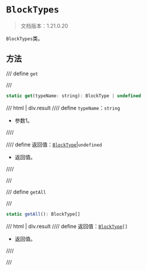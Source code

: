 # `BlockTypes`

> 文档版本：1.21.0.20

`BlockTypes`类。

## 方法

/// define
`get`


///

```js
static get(typeName: string): BlockType | undefined
```

/// html | div.result
//// define
`typeName`：`string`

- 参数1。


////

//// define
返回值：[`BlockType`](../blocktype.md)|`undefined`

- 返回值。


////

///


/// define
`getAll`


///

```js
static getAll(): BlockType[]
```

/// html | div.result
//// define
返回值：<code><a href="../blocktype/">BlockType</a>[]</code>

- 返回值。


////

///

